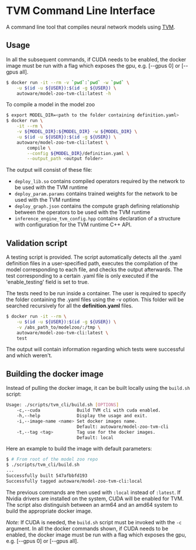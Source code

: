 # TVM Command Line Interface

A command line tool that compiles neural network models using
[TVM](https://github.com/apache/incubator-tvm).

## Usage

In all the subsequent commands, if CUDA needs to be enabled, the docker image
must be run with a flag which exposes the gpu, e.g. [--gpus 0] or [--gpus all].

```bash
$ docker run -it --rm -v `pwd`:`pwd` -w `pwd` \
    -u $(id -u ${USER}):$(id -g ${USER}) \
    autoware/model-zoo-tvm-cli:latest -h
```

To compile a model in the model zoo

```bash
$ export MODEL_DIR=<path to the folder containing definition.yaml>
$ docker run \
    -it --rm \
    -v ${MODEL_DIR}:${MODEL_DIR} -w ${MODEL_DIR} \
    -u $(id -u ${USER}):$(id -g ${USER}) \
    autoware/model-zoo-tvm-cli:latest \
        compile \
        --config ${MODEL_DIR}/definition.yaml \
        --output_path <output folder>
```

The output will consist of these file:

- `deploy_lib.so` contains compiled operators required by the network to be
  used with the TVM runtime
- `deploy_param.params` contains trained weights for the network to be used
  with the TVM runtime
- `deploy_graph.json` contains the compute graph defining relationship between
  the operators to be used with the TVM runtime
- `inference_engine_tvm_config.hpp` contains declaration of a structure with
  configuration for the TVM runtime C++ API.

## Validation script

A testing script is provided. The script automatically detects all the .yaml
definition files in a user-specified path, executes the compilation of the
model corresponding to each file, and checks the output afterwards. The test
corresponding to a certain .yaml file is only executed if the 'enable_testing'
field is set to true.

The tests need to be run inside a container. The user is required to specify
the folder containing the .yaml files using the -v option. This folder will be
searched recursively for all the **definition.yaml** files.

```bash
$ docker run -it --rm \
    -u $(id -u ${USER}):$(id -g ${USER}) \
    -v /abs_path_to/modelzoo/:/tmp \
    autoware/model-zoo-tvm-cli:latest \
    test
```

The output will contain information regarding which tests were successful and
which weren't.

## Building the docker image

Instead of pulling the docker image, it can be built locally using the
`build.sh` script:

```bash
Usage: ./scripts/tvm_cli/build.sh [OPTIONS]
    -c,--cuda              Build TVM cli with cuda enabled.
    -h,--help              Display the usage and exit.
    -i,--image-name <name> Set docker images name.
                           Default: autoware/model-zoo-tvm-cli
    -t,--tag <tag>         Tag use for the docker images.
                           Default: local
```

Here an example to build the image with default parameters:

```bash
$ # From root of the model zoo repo
$ ./scripts/tvm_cli/build.sh
...
Successfully built 547afbbfd193
Successfully tagged autoware/model-zoo-tvm-cli:local
```

The previous commands are then used with `:local` instead of `:latest`. If
Nvidia drivers are installed on the system, CUDA will be enabled for TVM. The
script also distinguish between an arm64 and an amd64 system to build the
appropriate docker image.

*Note:* If CUDA is needed, the `build.sh` script must be invoked with the `-c`
argument. In all the docker commands shown, if CUDA needs to be enabled, the
docker image must be run with a flag which exposes the gpu, e.g.
[--gpus 0] or [--gpus all].
